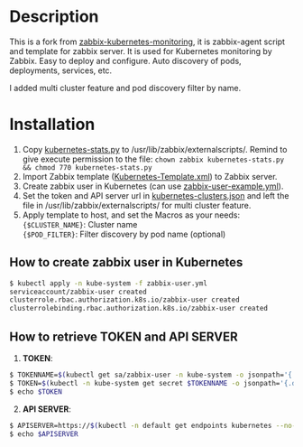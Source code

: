 # Description
This is a fork from [zabbix-kubernetes-monitoring](https://github.com/sleepka/zabbix-kubernetes-monitoring), it is zabbix-agent script and template for zabbix server. It is used for Kubernetes monitoring by Zabbix. Easy to deploy and configure. Auto discovery of pods, deployments, services, etc.

I added multi cluster feature and pod discovery filter by name.

# Installation
1. Copy [kubernetes-stats.py](https://raw.githubusercontent.com/EduardCloud/zabbix-kubernetes-monitoring/master/kubernetes-stats.py) to /usr/lib/zabbix/externalscripts/. Remind to give execute permission to the file: ``chown zabbix kubernetes-stats.py && chmod 770 kubernetes-stats.py``
2. Import Zabbix template ([Kubernetes-Template.xml](https://raw.githubusercontent.com/EduardCloud/zabbix-kubernetes-monitoring/master/Kubernetes-Template.xml)) to Zabbix server.
3. Create zabbix user in Kubernetes (can use [zabbix-user-example.yml](https://raw.githubusercontent.com/EduardCloud/zabbix-kubernetes-monitoring/master/zabbix-user.yml)).
4. Set the token and API server url in [kubernetes-clusters.json](https://raw.githubusercontent.com/EduardCloud/zabbix-kubernetes-monitoring/master/kubernetes-clusters.json) and left the file in /usr/lib/zabbix/externalscripts/ for multi cluster feature.
5. Apply template to host, and set the Macros as your needs:<br/>
``{$CLUSTER_NAME}``: Cluster name<br/>
``{$POD_FILTER}``: Filter discovery by pod name (optional)  

## How to create zabbix user in Kubernetes
```bash
$ kubectl apply -n kube-system -f zabbix-user.yml 
serviceaccount/zabbix-user created
clusterrole.rbac.authorization.k8s.io/zabbix-user created
clusterrolebinding.rbac.authorization.k8s.io/zabbix-user created
```

## How to retrieve TOKEN and API SERVER
1. **TOKEN**:
```bash
$ TOKENNAME=$(kubectl get sa/zabbix-user -n kube-system -o jsonpath='{.secrets[0].name}')
$ TOKEN=$(kubectl -n kube-system get secret $TOKENNAME -o jsonpath='{.data.token}'| base64 --decode)
$ echo $TOKEN
```
2. **API SERVER**:
```bash
$ APISERVER=https://$(kubectl -n default get endpoints kubernetes --no-headers | awk '{ print $2 }')
$ echo $APISERVER
```

